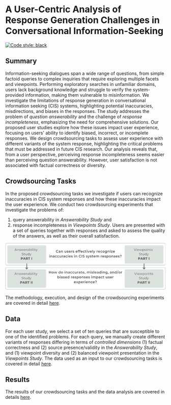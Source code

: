 # A User-Centric Analysis of Response Generation Challenges in Conversational Information-Seeking

[![Code style: black](https://img.shields.io/badge/code%20style-black-000000.svg)](https://github.com/psf/black)

## Summary

Information-seeking dialogues span a wide range of questions, from simple factoid queries to complex inquiries that require exploring multiple facets and viewpoints. Performing exploratory searches in unfamiliar domains, users lack background knowledge and struggle to verify the system-provided information, making them vulnerable to misinformation. We investigate the limitations of response generation in conversational information seeking (CIS) systems, highlighting potential inaccuracies, misdirections, and biases in the responses. The study addresses the problem of *question answerability* and the challenge of *response incompleteness*, emphasizing the need for comprehensive solutions. Our proposed user studies explore how these issues impact user experience, focusing on users' ability to identify biased, incorrect, or incomplete responses. We design crowdsourcing tasks to assess user experience with different variants of the system response, highlighting the critical problems that must be addressed in future CIS research. Our analysis reveals that, from a user perspective, perceiving response incompleteness seems easier than perceiving question answerability. However, user satisfaction is not associated with factual correctness or diversity.

## Crowdsourcing Tasks

In the proposed crowdsourcing tasks we investigate if users can recognize inaccuracies in CIS system responses and how these inaccuracies impact the user experience. We conduct two crowdsourcing experiments that investigate the problems of: 
1. query answerability in *Answerability Study* and 
2. response incompleteness in *Viewpoints Study*. 
Users are presented with a set of queries together with responses and asked to assess the quality of the answers, as well as their overall satisfaction.

![alt text](research_questions.png)

The methodology, execution, and design of the crowdsourcing experiments are covered in detail [here](crowdsourcing_task_design/README.md).

## Data

For each user study, we select a set of ten queries that are susceptible to one of the identified problems. For each query, we manually create different variants of responses differing in terms of *controlled dimensions* (1) factual correctness and (2) source presence/validity in the *Answerability Study*, and (1) viewpoint diversity and (2) balanced viewpoint presentation in the *Viewpoints Study*. The data used as an input to our crowdsourcing tasks is covered in detail [here](data/README.md).

## Results

The results of our crowdsourcing tasks and the data analysis are covered in details [here](results/README.md).
